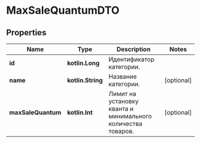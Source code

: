 
# MaxSaleQuantumDTO

## Properties
| Name | Type | Description | Notes |
| ------------ | ------------- | ------------- | ------------- |
| **id** | **kotlin.Long** | Идентификатор категории. |  |
| **name** | **kotlin.String** | Название категории. |  [optional] |
| **maxSaleQuantum** | **kotlin.Int** | Лимит на установку кванта и минимального количества товаров. |  [optional] |



